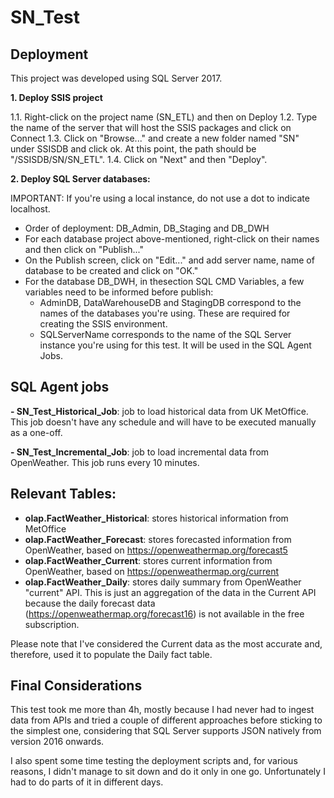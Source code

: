 # SN_Test

## Deployment

This project was developed using SQL Server 2017.

**1. Deploy SSIS project**

1.1. Right-click on the project name (SN_ETL) and then on Deploy
1.2. Type the name of the server that will host the SSIS packages and click on Connect
1.3. Click on "Browse..." and create a new folder named "SN" under SSISDB and click ok. At this point, the path should be "/SSISDB/SN/SN_ETL".
1.4. Click on "Next" and then "Deploy".

**2. Deploy SQL Server databases:**

IMPORTANT: If you're using a local instance, do not use a dot to indicate localhost.

- Order of deployment: DB_Admin, DB_Staging and DB_DWH
- For each database project above-mentioned, right-click on their names and then click on "Publish..."
- On the Publish screen, click on "Edit..." and add server name, name of database to be created and click on "OK."
- For the database DB_DWH, in thesection SQL CMD Variables, a few variables need to be informed before publish:
	- AdminDB, DataWarehouseDB and StagingDB correspond to the names of the databases you're using. These are required for creating the SSIS environment.
	- SQLServerName corresponds to the name of the SQL Server instance you're using for this test. It will be used in the SQL Agent Jobs.


## SQL Agent jobs

**- SN_Test_Historical_Job**: job to load historical data from UK MetOffice. This job doesn't have any schedule and will have to be executed manually as a one-off.

**- SN_Test_Incremental_Job**: job to load incremental data from OpenWeather. This job runs every 10 minutes.


## Relevant Tables:

- **olap.FactWeather_Historical**: stores historical information from MetOffice
- **olap.FactWeather_Forecast**: stores forecasted information from OpenWeather, based on https://openweathermap.org/forecast5
- **olap.FactWeather_Current**: stores current information from OpenWeather, based on https://openweathermap.org/current
- **olap.FactWeather_Daily**: stores daily summary from OpenWeather "current" API. This is just an aggregation of the data in the Current API because the daily forecast data (https://openweathermap.org/forecast16) is not available in the free subscription.

Please note that I've considered the Current data as the most accurate and, therefore, used it to populate the Daily fact table. 

## Final Considerations

This test took me more than 4h, mostly because I had never had to ingest data from APIs and tried a couple of different approaches before sticking to the simplest one, considering that SQL Server supports JSON natively from version 2016 onwards.

I also spent some time testing the deployment scripts and, for various reasons, I didn't manage to sit down and do it only in one go. Unfortunately I had to do parts of it in different days.
